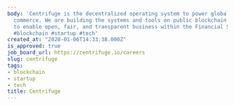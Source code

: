 ```yaml
---
body: 'Centrifuge is the decentralized operating system to power global trade and
  commerce. We are building the systems and tools on public blockchain infrastructure
  to enable open, fair, and transparent business within the Financial Supply Chain.
  #blockchain #startup #tech'
created_at: "2020-01-06T14:33:38.000Z"
is_approved: true
job_board_url: https://centrifuge.io/careers
slug: centrifuge
tags:
- blockchain
- startup
- tech
title: Centrifuge
---
```

